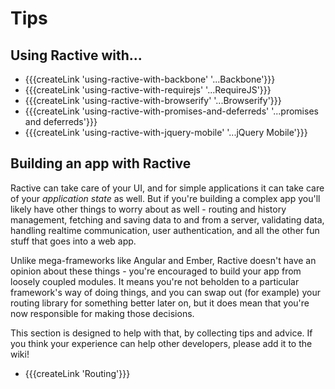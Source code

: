 # Tips

Using Ractive with...
---------------------

* {{{createLink 'using-ractive-with-backbone' '...Backbone'}}}
* {{{createLink 'using-ractive-with-requirejs' '...RequireJS'}}}
* {{{createLink 'using-ractive-with-browserify' '...Browserify'}}}
* {{{createLink 'using-ractive-with-promises-and-deferreds' '...promises and deferreds'}}}
* {{{createLink 'using-ractive-with-jquery-mobile' '...jQuery Mobile'}}}
<!-- TODO * [...Underscore (and other utility libraries)](using-ractive-with-underscore) -->

Building an app with Ractive
----------------------------

Ractive can take care of your UI, and for simple applications it can take care of your *application state* as well. But if you're building a complex app you'll likely have other things to worry about as well - routing and history management, fetching and saving data to and from a server, validating data, handling realtime communication, user authentication, and all the other fun stuff that goes into a web app.

Unlike mega-frameworks like Angular and Ember, Ractive doesn't have an opinion about these things - you're encouraged to build your app from loosely coupled modules. It means you're not beholden to a particular framework's way of doing things, and you can swap out (for example) your routing library for something better later on, but it does mean that you're now responsible for making those decisions.

This section is designed to help with that, by collecting tips and advice. If you think your experience can help other developers, please add it to the wiki!

* {{{createLink 'Routing'}}}